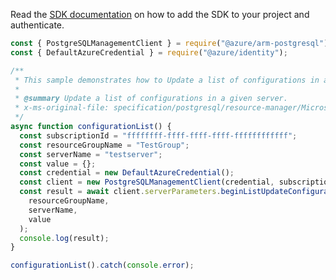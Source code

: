Read the [SDK documentation](https://github.com/Azure/azure-sdk-for-js/blob/%40azure%2Farm-postgresql_6.0.1/sdk/postgresql/arm-postgresql/README.md) on how to add the SDK to your project and authenticate.

```javascript
const { PostgreSQLManagementClient } = require("@azure/arm-postgresql");
const { DefaultAzureCredential } = require("@azure/identity");

/**
 * This sample demonstrates how to Update a list of configurations in a given server.
 *
 * @summary Update a list of configurations in a given server.
 * x-ms-original-file: specification/postgresql/resource-manager/Microsoft.DBforPostgreSQL/stable/2017-12-01/examples/ConfigurationsUpdateByServer.json
 */
async function configurationList() {
  const subscriptionId = "ffffffff-ffff-ffff-ffff-ffffffffffff";
  const resourceGroupName = "TestGroup";
  const serverName = "testserver";
  const value = {};
  const credential = new DefaultAzureCredential();
  const client = new PostgreSQLManagementClient(credential, subscriptionId);
  const result = await client.serverParameters.beginListUpdateConfigurationsAndWait(
    resourceGroupName,
    serverName,
    value
  );
  console.log(result);
}

configurationList().catch(console.error);
```

